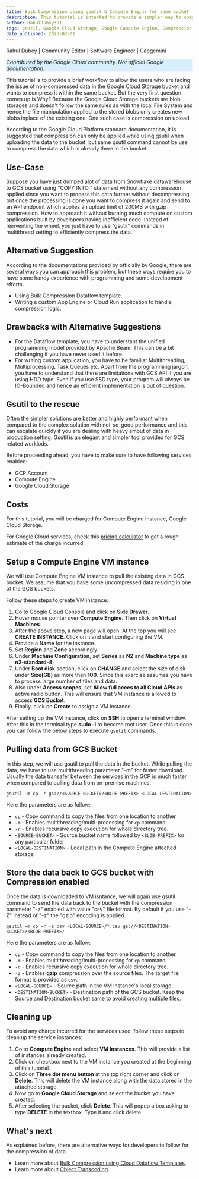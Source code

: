 ```yaml
---
title: Bulk Compression using gsutil & Compute Engine for same bucket
description: This tutorial is intented to provide a simpler way to compress the data already exisitng in a bucket.
author: RahulDubey391
tags: gsutil, Google Cloud Storage, Google Compute Engine, Compression, gzip
date_published: 2023-02-01
---
```



Rahul Dubey | Community Editor | Software Engineer | Capgemini

<p style="background-color:#D9EFFC;"><i>Contributed by the Google Cloud community. Not official Google documentation.</i></p>

This tutorial is to provide a brief workflow to allow the users who are facing the issue of non-compressed data in the Google Cloud Storage bucket and wants to compress it within the same bucket. But the very first question comes up is Why? Because the Google Cloud Storage buckets are blob storages and doesn't follow the same rules as with the local File System and hence the file manipulation applied to the stored blobs only creates new blobs inplace of the existing one. One such case is compression on upload.

According to the Google Cloud Platform standard documentation, it is suggested that compression can only be applied while using gsutil when uploading the data to the bucket, but same gsutil command cannot be use to compress the data which is already there in the bucket.


## Use-Case
Suppose you have just dumped alot of data from Snowflake datawarehouse to GCS bucket using "COPY INTO <LOCATION-TO-GCS>" statement without any compression applied since you want to process this data further without decompressing, but once the processing is done you want to compress it again and send to an API endpoint which applies an upload limit of 200MB with gzip compression. How to approach it without burning much compute on custom applications built by developers having inefficient code. Instead of reinventing the wheel, you just have to use "gsutil" commands in multithread setting to efficiently compress the data. 


## Alternative Suggestion
According to the documentations provided by officially by Google, there are several ways you can approach this problem, but these ways require you to have some handy experience with programming and some development efforts.
  * Using Bulk Compression Dataflow template.
  * Writing a custom App Engine or Cloud Run application to handle compression logic.


## Drawbacks with Alternative Suggestions
  * For the Dataflow template, you have to understant the unified programming model provided by Apache Beam. This can be a bit challenging if you have never used it before.
  * For writing custom application, you have to be familiar Multithreading, Multiprocessing, Task Queues etc. Apart from the programming jargon, you have to understand that there are limitations with GCS API if you are using HDD type. Even if you use SSD type, your program will always be IO-Bounded and hence an efficient implementation is out of question.


## Gsutil to the rescue
Often the simpler solutions are better and highly performant when compared to the complex solution with not-so-good performance and this can escalate quickly if you are dealing with heavy amout of data in production setting. Gsutil is an elegant and simpler tool provided for GCS related worklods.

Before proceeding ahead, you have to make sure to have following services enabled:

  * GCP Account
  * Compute Engine
  * Google Cloud Storage


## Costs
For this tutorial, you will be charged for Compute Engine Instance, Google Cloud Storage.

For Google Cloud services, check this [pricing calculator](https://cloud.google.com/products/calculator/) to get a rough estimate of the charge incurred.


## Setup a Compute Engine VM instance
We will use Compute Engine VM instance to pull the existing data in GCS bucket. We assume that you have some uncompressed data residing in one of the GCS buckets.

Follow these steps to create VM instance:
  1. Go to Google Cloud Console and click on **Side Drawer**.
  2. Hover mouse pointer over **Compute Engine**. Then click on **Virtual Machines**.
  3. After the above step, a new page will open. At the top you will see **CREATE INSTANCE**. Click on it and start configuring the VM.
  4. Provide a **Name** for the instance.
  5. Set **Region** and **Zone** accordingly.
  6. Under **Machine Configuration**, set **Series** as **N2** and **Machine type** as **n2-standard-8**.
  7. Under **Boot disk** section, click on **CHANGE** and select the size of disk under **Size(GB)** as more than **100**. Since this exercise assumes you have to process large number of files and data.
  8. Also under **Access scopes**, set **Allow full acces to all Cloud APIs** as active radio button. This will ensure that VM instance is allowed to access **GCS Bucket**.
  9. Finally, click on **Create** to assign a VM instance.

After setting up the VM instance, click on **SSH** to open a terminal window. After this in the terminal type **sudo -i** to become root user. Once this is done you can follow the below steps to execute `gsutil` commands.
 
## Pulling data from GCS Bucket
In this step, we will use gsutil to pull the data in the bucket. While pulling the data, we have to use multithreading parameter "-m" for faster download. Usually the data transafer between the services in the GCP is much faster when compared to pulling data from on-premise machines.

`gsutil -m cp -r gs://<SOURCE-BUCKET>/<BLOB-PREFIX> <LOCAL-DESTINATION>`

Here the parameters are as follow:
  * `cp` - Copy command to copy the files from one location to another.
  * `-m` - Enables multithreading/multi-processing for `cp` command.
  * `-r` - Enables recursive copy execution for whole directory tree.
  * `<SOURCE-BUCKET>` - Source bucket name followed by `<BLOB-PREFIX>` for any particular folder
  * `<LOCAL-DESTINATION>` - Local path in the Compute Engine attached storage  


## Store the data back to GCS bucket with Compression enabled
Once the data is downloaded to VM isntance, we will again use gsutil command to send the data back to the bucket with the compression parameter "-z" enabled with value "csv" file format. By default if you use "-Z" instead of "-z" the "gzip" encoding is applied.

`gsutil -m cp -r -z csv <LOCAL-SOURCE>/*.csv gs://<DESTINATION-BUCKET>/<BLOB-PREFIX>/`

Here the parameters are as follow:
  * `cp` - Copy command to copy the files from one location to another.
  * `-m` - Enables multithreading/multi-processing for `cp` command.
  * `-r` - Enables recursive copy execution for whole directory tree.
  * `-z` - Enables **gzip** compression over the source files. The target file format is provided as `csv`.
  * `<LOCAL-SOURCE>` - Source path in the VM instance's local storage.
  * `<DESTINATION-BUCKET>` - Destination path of the GCS bucket. Keep the Source and Destination bucket same to avoid creating multiple files.


## Cleaning up
To avoid any charge incurred for the services used, follow these steps to clean up the service instances:
  1. Go to **Compute Engine** and select **VM Instances**. This will provide a list of instances already created.
  2. Click on checkbox next to the VM instance you created at the beginning of this tutorial.
  3. Click on **Three dot menu button** at the top right corner and click on **Delete**. This will delete the VM instance along with the data stored in the attached storage.
  4. Now go to **Google Cloud Storage** and select the bucket you have created. 
  5. After selecting the bucket, click **Delete**. This will popup a box asking to type **DELETE** in the textbox. Type it and click delete.

## What's next
As explained before, there are alternative ways for developers to follow for the compression of data.

- Learn more about [Bulk Compression using Cloud Dataflow Templates](https://cloud.google.com/dataflow/docs/guides/templates/provided-utilities).
- Learn more about [Object Transcoding](https://cloud.google.com/storage/docs/transcoding).